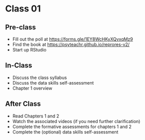 # Class 01

## Pre-class 

- Fill out the poll at https://forms.gle/1EY8WcHKyXQvxqMz9
- Find the book at https://psyteachr.github.io/reprores-v2/
- Start up RStudio

## In-Class

- Discuss the class syllabus
- Discuss the data skills self-assessment
- Chapter 1 overview

## After Class

- Read Chapters 1 and 2
- Watch the associated videos (if you need further clarification)
- Complete the formative assessments for  chapters 1 and 2
- Complete the (optional) data skills self-assessment
